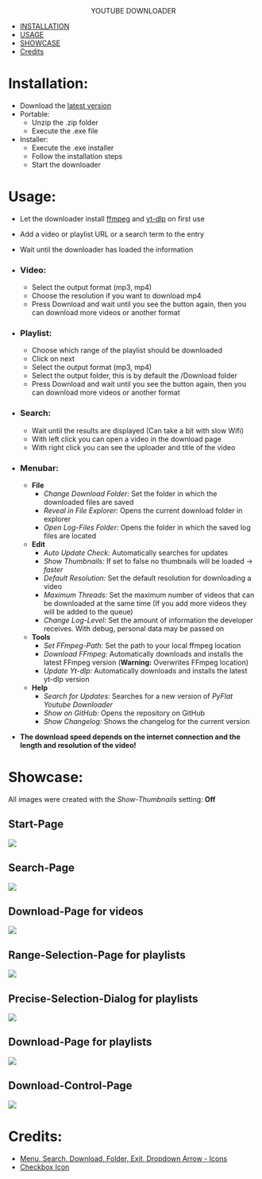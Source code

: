<div align="center">
YOUTUBE DOWNLOADER
</div>

- [INSTALLATION](#installation)
- [USAGE](#usage)
- [SHOWCASE](#showcase)
- [Credits](#credits)

# Installation:

- Download the [latest version](https://github.com/PyFlat/YT-Downloader/releases/latest)
- Portable:
  - Unzip the .zip folder
  - Execute the .exe file
- Installer:
  - Execute the .exe installer
  - Follow the installation steps
  - Start the downloader

# Usage:

- Let the downloader install [ffmpeg](https://ffmpeg.org/) and [yt-dlp](https://github.com/yt-dlp/yt-dlp) on first use
- Add a video or playlist URL or a search term to the entry
- Wait until the downloader has loaded the information

- ### Video:
  - Select the output format (mp3, mp4)
  - Choose the resolution if you want to download mp4
  - Press Download and wait until you see the button again, then you can download more videos or another format
- ### Playlist:
  - Choose which range of the playlist should be downloaded
  - Click on next
  - Select the output format (mp3, mp4)
  - Select the output folder, this is by default the /Download folder
  - Press Download and wait until you see the button again, then you can download more videos or another format
- ### Search:
  - Wait until the results are displayed (Can take a bit with slow Wifi)
  - With left click you can open a video in the download page
  - With right click you can see the uploader and title of the video
- ### Menubar:

  - **File**
    - _Change Download Folder:_ Set the folder in which the downloaded files are saved
    - _Reveal in File Explorer:_ Opens the current download folder in explorer
    - _Open Log-Files Folder:_ Opens the folder in which the saved log files are located
  - **Edit**
    - _Auto Update Check:_ Automatically searches for updates
    - _Show Thumbnails:_ If set to false no thumbnails will be loaded -> _faster_
    - _Default Resolution:_ Set the default resolution for downloading a video
    - _Maximum Threads:_ Set the maximum number of videos that can be downloaded at the same time (If you add more videos they will be added to the queue)
    - _Change Log-Level:_ Set the amount of information the developer receives. With debug, personal data may be passed on
  - **Tools**
    - _Set FFmpeg-Path:_ Set the path to your local ffmpeg location
    - _Download FFmpeg:_ Automatically downloads and installs the latest FFmpeg version (**Warning:** Overwrites FFmpeg location)
    - _Update Yt-dlp:_ Automatically downloads and installs the latest yt-dlp version
  - **Help**
    - _Search for Updates:_ Searches for a new version of _PyFlat Youtube Downloader_
    - _Show on GitHub:_ Opens the repository on GitHub
    - _Show Changelog:_ Shows the changelog for the current version

- **The download speed depends on the internet connection and the length and resolution of the video!**

# Showcase:

All images were created with the _Show-Thumbnails_ setting: **Off**

## Start-Page

[![](showcase/Startpage.png)](#usage)

## Search-Page

[![](showcase/Search.png)](#search)

## Download-Page for videos

[![](showcase/Download_Video.png)](#video)

## Range-Selection-Page for playlists

[![](showcase/Select_Playlist_Range.png)](#playlist)

## Precise-Selection-Dialog for playlists

[![](showcase/Select_Playlist_Precise.png)](#playlist)

## Download-Page for playlists

[![](showcase/Download_Playlist.png)](#playlist)

## Download-Control-Page

[![](showcase/Download_Overview.png)](#usage)

# Credits:

- <a href="https://github.com/Make-Lemonade/iconicicons">Menu, Search, Download, Folder, Exit, Dropdown Arrow - Icons</a>
- <a href="https://github.com/twbs/icons">Checkbox Icon</a>
